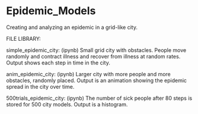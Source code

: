 # Epidemic_Models
Creating and analyzing an epidemic in a grid-like city.

FILE LIBRARY:

simple_epidemic_city: (ipynb) Small grid city with obstacles. People move randomly and contract illness and recover from illness at random rates. Output shows each step in time in the city. 

anim_epidemic_city: (ipynb) Larger city with more people and more obstacles, randomly placed. Output is an animation showing the epidemic spread in the city over time.

500trials_epidemic_city: (ipynb) The number of sick people after 80 steps is stored for 500 city models. Output is a histogram.
